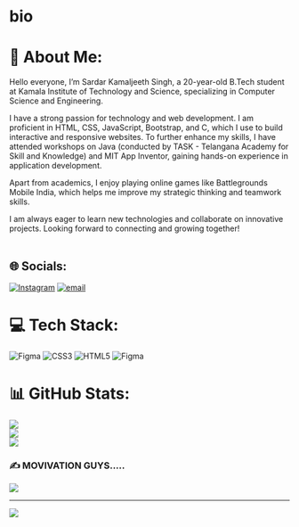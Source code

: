 # bio
# 💫 About Me:
Hello everyone,
I’m Sardar Kamaljeeth Singh, a 20-year-old B.Tech student at Kamala Institute of Technology and Science, specializing in Computer Science and Engineering.

I have a strong passion for technology and web development. I am proficient in HTML, CSS, JavaScript, Bootstrap, and C, which I use to build interactive and responsive websites. To further enhance my skills, I have attended workshops on Java (conducted by TASK - Telangana Academy for Skill and Knowledge) and MIT App Inventor, gaining hands-on experience in application development.

Apart from academics, I enjoy playing online games like Battlegrounds Mobile India, which helps me improve my strategic thinking and teamwork skills.

I am always eager to learn new technologies and collaborate on innovative projects. Looking forward to connecting and growing together!
<br><br>


## 🌐 Socials:
[![Instagram](https://img.shields.io/badge/Instagram-%23E4405F.svg?logo=Instagram&logoColor=white)](https://instagram.com/kamal.jeethsingh_21) [![email](https://img.shields.io/badge/Email-D14836?logo=gmail&logoColor=white)](mailto:sardarkamaljeethsingh21@gmail.com) 

# 💻 Tech Stack:
![Figma](https://img.shields.io/badge/figma-%23F24E1E.svg?style=for-the-badge&logo=figma&logoColor=white) ![CSS3](https://img.shields.io/badge/css3-%231572B6.svg?style=for-the-badge&logo=css3&logoColor=white) ![HTML5](https://img.shields.io/badge/html5-%23E34F26.svg?style=for-the-badge&logo=html5&logoColor=white) ![Figma](https://img.shields.io/badge/figma-%23F24E1E.svg?style=for-the-badge&logo=figma&logoColor=white)
# 📊 GitHub Stats:
![](https://github-readme-stats.vercel.app/api?username=kamaljeeth21&theme=shades-of-purple&hide_border=false&include_all_commits=false&count_private=false)<br/>
![](https://nirzak-streak-stats.vercel.app/?user=kamaljeeth21&theme=shades-of-purple&hide_border=false)<br/>
![](https://github-readme-stats.vercel.app/api/top-langs/?username=kamaljeeth21&theme=shades-of-purple&hide_border=false&include_all_commits=false&count_private=false&layout=compact)

### ✍ MOVIVATION GUYS.....
![](https://quotes-github-readme.vercel.app/api?type=vetical&theme=light)

---
[![](https://visitcount.itsvg.in/api?id=kamaljeeth21&icon=0&color=0)](https://visitcount.itsvg.in)

<!-- Proudly created with GPRM ( https://gprm.itsvg.in ) -->
